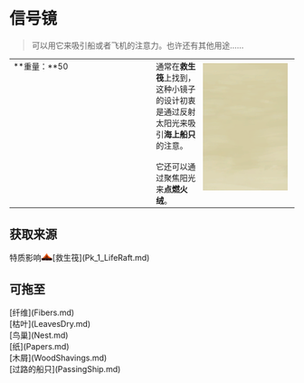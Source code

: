 # 信号镜  
> 可以用它来吸引船或者飞机的注意力。也许还有其他用途……  
  
<table class="table table-bordered" data-toggle="table"  data-show-header="false"><thead style="display:none"><tr ><th  style="width:50%;text-align:left;vertical-align:top;"  >title</th><th  style="width:50%;text-align:left;vertical-align:top;"  ></th></tr></thead><tr ><td  style="width:50%;text-align:left;vertical-align:top;"  >**重量：**50</td><td  style="width:50%;text-align:left;vertical-align:top;"  ><div style="float:right; margin:5px"><div class="gamecard" style="width:150px; height:225px;"><a href="SignalingMirror.md" style="color:black"><img class="bg" decoding="async" src="Sprite/BG_SandFront.png" href="a.md" style="max-width:150px;max-height:225px;"><img decoding="async" src="Sprite/SignallingMirror.png" class="cardimageNoBack" style="transform: translate(-50%, 0%) scale(0.4398826979472141);"><span style="font-size: 25px;">信号镜</span></a></div></div>通常在<b>救生筏</b>上找到，这种小镜子的设计初衷是通过反射太阳光来吸引<b>海上船只</b>的注意。<br><br>它还可以通过聚焦阳光来<b>点燃火绒</b>。</td></tr></tbody></table>  
  
## 获取来源  
<div style="display:inline-block"><div class="gamedatalist" style="text-align:left;min-width:200px;min-height:0px;"><div style="display:inline-block"><div style="display:inline-block;vertical-align:middle;">特质影响</div><div style="display:inline-block;vertical-align:middle;"><div style="width:20px;display:inline-block;text-align:center"><img decoding="async" src="Sprite/Perk_LifeRaft.png" href="a.md" style="max-width:20px;max-height:20px;"></div>[救生筏](Pk_1_LifeRaft.md)</div></div></div></div>  
  
## 可拖至  
<div style="display:inline-block"><div class="gamedatalist" style="text-align:left;min-width:100px;min-height:0px;">[纤维](Fibers.md)</div><div class="gamedatalist" style="text-align:left;min-width:100px;min-height:0px;">[枯叶](LeavesDry.md)</div><div class="gamedatalist" style="text-align:left;min-width:100px;min-height:0px;">[鸟巢](Nest.md)</div><div class="gamedatalist" style="text-align:left;min-width:100px;min-height:0px;">[纸](Papers.md)</div><div class="gamedatalist" style="text-align:left;min-width:100px;min-height:0px;">[木屑](WoodShavings.md)</div><div class="gamedatalist" style="text-align:left;min-width:100px;min-height:0px;">[过路的船只](PassingShip.md)</div></div>  
  


<script>document.title="信号镜 - 卡牌生存百科 Card Survival Wiki";</script>